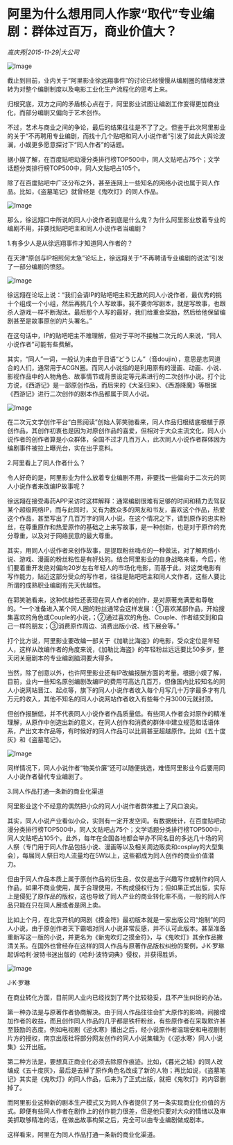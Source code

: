 # 阿里为什么想用同人作家“取代”专业编剧：群体过百万，商业价值大？

*高庆秀|2015-11-29|大公司*

![Image](http://static.ylzbl.com/uploads/ueditor/php/upload/image/20171018/1508314620874389.jpeg)

截止到目前，业内关于“阿里影业徐远翔事件”的讨论已经慢慢从编剧圈的情绪发泄转为对整个编剧制度以及电影工业化生产流程化的思考上来。

归根究底，双方之间的矛盾核心点在于，阿里影业试图让编剧工作变得更加商业化，而部分编剧又偏向于艺术创作。

不过，艺术与商业之间的争论，最后的结果往往是不了了之。但鉴于此次阿里影业的关于“不再聘用专业编剧，而找十几个贴吧和同人小说作者”引发了如此大舆论波澜，小娱更多愿意探讨下“同人作者”的话题。

据小娱了解，在百度贴吧动漫分类排行榜TOP500中，同人文贴吧占75个；文学话题分类排行榜TOP500中，同人文贴吧占105个。

除了在百度贴吧中广泛分布之外，甚至连网上一些知名的网络小说也属于同人作品。比如，《盗墓笔记》就曾经是《鬼吹灯》的同人作品。

![Image](http://si1.go2yd.com/get-image/0HZufGpngRc)

那么，徐远翔口中所说的同人小说作者到底是什么鬼？为什么阿里影业放着专业的编剧不用，非要找贴吧吧主和同人小说作者当编剧？

1.有多少人是从徐远翔事件才知道同人作者的？

在天津“原创与IP相煎何太急”论坛上，徐远翔关于“不再聘请专业编剧的说法”引发了一部分编剧的愤怒。

![Image](http://si1.go2yd.com/get-image/0HZufFKEhKC)

徐远翔在论坛上说：“我们会请IP的贴吧吧主和无数的同人小说作者，最优秀的挑十个组成一个小组，然后再挑几个人写故事。我不要你写剧本，就是写故事，也跟杀人游戏一样不断淘汰。最后那个人写的最好，我们给重金奖励，然后给他保留编剧甚至是故事原创的片头署名。”

在这句话中，IP的贴吧吧主不难理解，但对于平时不接触二次元的人来说，“同人小说作者”可能有些费解。

其实，“同人”一词，一般认为来自于日语“どうじん”（音doujin），意思是志同道合的人们，通常用于ACGN圈。而同人小说指的是利用原有的漫画、动画、小说、影视作品中的人物角色、故事情节或背景设定等元素进行的二次创作小说。打个比方说，《西游记》是一部原创作品，而后来的《大圣归来》、《西游降魔》等根据《西游记》进行二次创作的剧本作品都属于同人小说。

![Image](http://si1.go2yd.com/get-image/0HZufDssm2q)

在二次元文学创作平台“白熊阅读”创始人郭笑驰看来，同人作品归根结底根植于原创作品，其创作初衷也是因为对原创作品的喜爱，但相对于大众主流文化，同人小说作者的创作者算是小众群体，全国不过才几百万人，此次同人小说作者群体因为编剧事件被拉上曝光台，实在出乎意料。

2.阿里看上了同人作者什么？

令人好奇的是，阿里影业为什么放着专业编剧不用，非要找一些偏向于二次元的同人小说作者来改编IP故事呢？

徐远翔在接受毒药APP采访时这样解释：通常编剧很难有足够的时间和精力去驾驭某个超级网络IP，而与此同时，又有为数众多的网友和书友，喜欢这个作品，热爱这个作品，甚至写出了几百万字的同人小说，在这个情况之下，请到原作的忠实粉丝，在尊重原作和热爱原作的基础之上来写故事，是一种创新，也是对于原作的充分尊重，以及对于网络民意的最大尊重。

其实，用同人小说作者来创作故事，是提取粉丝嗨点的一种做法，对了解网络小说、游戏、漫画的粉丝粘性是有好处的。结合阿里影业的自身战略来看，今后，他们要着重开发绝对偏向20岁左右年轻人的市场化电影，而基于此，对这类电影有写作能力，贴近这部分受众的写作者，往往是贴吧吧主和同人文作者，这些人要比所谓的成熟职业编剧有先天优越性。

在郭笑驰看来，这种优越性还表现在同人作者的创作，是对原著充满爱和尊敬的。“一个准备进入某个同人圈的粉丝通常会这样发展：①喜欢某部作品，开始搜集喜欢的角色或Couple的小说，；②通过喜欢的角色、Couple、作者结交到和自己一样的朋友；③消费原作周边、消费出版小说、线下展会等。”

打个比方说，阿里影业要改编一部关于《加勒比海盗》的电影，受众定位是年轻人，这样从改编作者的角度来说，《加勒比海盗》的年轻粉丝远远要比50多岁，整天闭关磨剧本的专业编剧脑洞要大得多。

当然，除了创意以外，也许阿里影业还有IP改编报酬方面的考量。根据小娱了解，目前，业内一些知名原创编剧改编IP的费用可高达几百万，但像国内比较知名的同人小说网站晋江、起点等，旗下的同人小说作者收入每个月写几十万字最多才有几万元的收入，其他不知名的同人小说网站作者收入有些每个月3000元就封顶。

但创作报酬低，并不代表同人小说作者作品质量低。有些同人作者会对原作的精准理解，从原作中创造出新的意义，在同人创作和消费的群体中建立规范和话语体系，产出文本作品等，有时候好的同人作品可以比肩甚至超越原作。比如《五十度灰》和《盗墓笔记》。

![Image](http://si1.go2yd.com/get-image/0HZufCimp84)

同样情况下，同人小说作者“物美价廉”还可以随便挑选，难怪阿里影业今后要用同人小说作者替代专业编剧了。

3.同人作品打通一条新的商业化渠道

阿里影业这个不经意的偶然把小众的同人小说作者群体推上了风口浪尖。

其实，同人小说产业看似小众，实则有一定开发空间。有数据统计，在百度贴吧动漫分类排行榜TOP500中，同人文贴吧占75个；文学话题分类排行榜TOP500中，同人文贴吧占105个。此外，每年在全国各地都会举办不同名目的多达几十场的同人祭（专门用于同人作品包括小说、漫画等以及相关周边贩卖和cosplay的大型集会），每届同人祭日均人流量均在5W以上，这些都成为同人创作的商业价值潜力。

但由于同人作品本质上属于原创作品的衍生品，仅仅是出于兴趣写作或制作的同人作品，如果不商业使用，属于合理使用，不构成侵权行为；但如果正式出版，实际上是侵犯了原作品的版权，这也导致了同人产业的商业转化率不高，一般的同人作品只能在只在同人展或者是网上卖。

比如上个月，在北京开机的网剧《摸金符》最初版本就是一家出版公司“炮制”的同人小说，由于原创作者天下霸唱对同人小说非常反感，并不认可此版本。甚至准备重新写这一版的小说，并更名为《新鬼吹灯之摸金符》，与《鬼吹灯》其余作品撇清关系。在国外也曾经存在这样的同人作品与原著作品版权纠纷的案例，J·K·罗琳起诉哈利·波特书迷出版的《哈利·波特词典》侵权，并获得胜诉。

![Image](http://si1.go2yd.com/get-image/0HZufI6mf68)

J·K·罗琳

在商业转化方面，目前同人业内已经找到了两个比较稳妥，且不产生纠纷的办法。

第一种办法是与原著作者协商解决。由于同人作品往往会扩大原作的影响，间接增加作者的收益，而且创作同人作品的几乎都是铁杆粉丝，有些原作者在采取默许甚至鼓励的态度。例如电视剧《逆水寒》播出之后，经小说原作者温瑞安和电视剧制片方的授权，南京出版社将部分网友创作的同人小说集辑为《〈逆水寒〉同人小说集》公开出版。

第二种方法是，要想真正商业化必须去除原作痕迹。比如，《暮光之城》的同人改编成《五十度灰》，最后是去掉了原作角色名改成了新的人物；再比如说，《盗墓笔记》其实是《鬼吹灯》的同人作品，后来为了正式出版，就把《鬼吹灯》的内容删掉了。

而阿里影业这种新的剧本生产模式又为同人作者提供了另一条实现商业化价值的方式。即便有些同人作者在剧作上的创作能力很差，但是他只要对大众的情绪以及审美抓取够精准的话，在做出故事构架之后，完全可以由专业编剧做成剧本。

这样看来，阿里在为同人作品打通一条新的商业化渠道。

